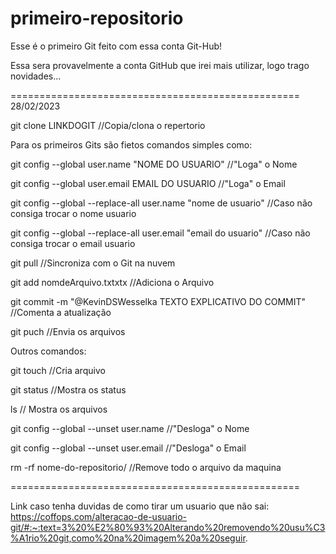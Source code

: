 # primeiro-repositorio

Esse é o primeiro Git feito com essa conta Git-Hub!

Essa sera provavelmente a conta GitHub que irei mais utilizar, logo trago novidades...

================================================== 28/02/2023

git clone LINKDOGIT //Copia/clona o repertorio

Para os primeiros Gits são fietos comandos simples como:

git config --global user.name "NOME DO USUARIO" //"Loga" o Nome

git config --global user.email EMAIL DO USUARIO //"Loga" o Email

git config --global --replace-all user.name "nome de usuario" //Caso não consiga trocar o nome usuario

git config --global --replace-all user.email "email do usuario" //Caso não consiga trocar o email usuario

git pull //Sincroniza com o Git na nuvem

git add nomdeArquivo.txtxtx //Adiciona o Arquivo

git commit -m "@KevinDSWesselka TEXTO EXPLICATIVO DO COMMIT" //Comenta a atualização

git puch //Envia os arquivos

Outros comandos:

git touch //Cria arquivo

git status //Mostra os status

ls // Mostra os arquivos

git config --global --unset user.name //"Desloga" o Nome

git config --global --unset user.email //"Desloga" o Email

rm -rf nome-do-repositorio/ //Remove todo o arquivo da maquina

==================================================

Link caso tenha duvidas de como tirar um usuario que não sai: https://coffops.com/alteracao-de-usuario-git/#:~:text=3%20%E2%80%93%20Alterando%20removendo%20usu%C3%A1rio%20git,como%20na%20imagem%20a%20seguir.
